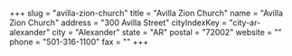 +++
slug = "avilla-zion-church"
title = "Avilla Zion Church"
name = "Avilla Zion Church"
address = "300 Avilla Street"
cityIndexKey = "city-ar-alexander"
city = "Alexander"
state = "AR"
postal = "72002"
website = ""
phone = "501-316-1100"
fax = ""
+++
